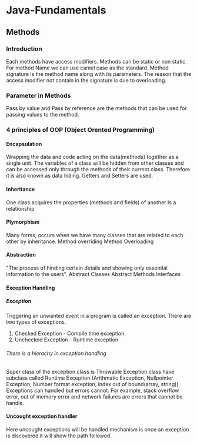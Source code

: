 # Java-Fundamentals
## Methods
### Introduction
Each methods have access modifiers. Methods can be static or non static. 
For method Name we can use camel case as the standard. 
Method signature is the method name along with its parameters. 
The reason that the access modifier not contain in the signature is due to overloading. 

### Parameter in Methods
Pass by value and Pass by reference are the methods that can be used for passing values to the method.

### 4 principles of OOP (Object Orented Programming)
#### Encapsulation
Wrapping the data and code acting on the data(methods) together as a single unit. 
The variables of a class will be hidden from other classes and can be accessed only through the methods of their current class. Therefore it is also known as data hiding. 
Getters and Setters are used.
#### Inheritance
One class acquires the properties (methods and fields) of another
Is a relationship
#### Plymorphism
Many forms, occurs when we have many classes that are related to each other by inheritance. 
Method overriding 
Method Overloading 
#### Abstraction
"The process of hinding certain details and showing only essential information to the users". 
Abstract Classes 
Abstract Methods 
Interfaces

#### Exception Handling
##### Exception 
Triggering an unwanted event in a program is called an exception. 
There are two types of exceptions. 
01. Checked Exception - Compile time exception
02. Unchecked Exception - Runtime exception 
###### There is a hierachy in exception handling
Super class of the exception class is Throwable 
Exception class have subclass called Runtime Exception (Arithmatic Exception, Nullpointer Exception, Number format exception, index out of bound(array, string))
Exceptions can handled but errors cannot. For example, stack overflow error, out of memory error and network failures are errors that cannot be handle.  

#### Uncought exception handler 
Here uncought exceptions will be handled mechanism is once an exception is discovered it will show the path followed. 
